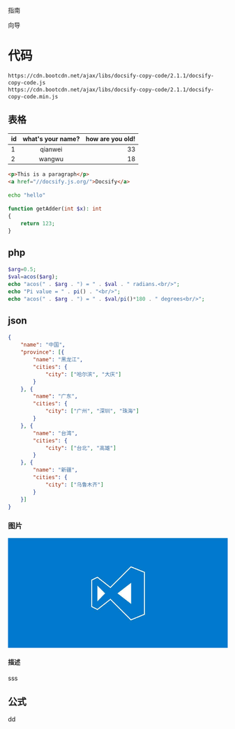 指南

向导

# 代码

```
https://cdn.bootcdn.net/ajax/libs/docsify-copy-code/2.1.1/docsify-copy-code.js
https://cdn.bootcdn.net/ajax/libs/docsify-copy-code/2.1.1/docsify-copy-code.min.js
```

## 表格

| id  | what's your name? | how are you old! |
| --- | :---------------: | ---------------: |
| 1   |      qianwei      |               33 |
| 2   |      wangwu       |               18 |

```html
<p>This is a paragraph</p>
<a href="//docsify.js.org/">Docsify</a>
```

```bash
echo "hello"
```

```php
function getAdder(int $x): int 
{
    return 123;
}
```

## php

```php
$arg=0.5;
$val=acos($arg);
echo "acos(" . $arg . ") = " . $val . " radians.<br/>";
echo "Pi value = " . pi() . "<br/>";    
echo "acos(" . $arg . ") = " . $val/pi()*180 . " degrees<br/>";
```

## json

```json
{
    "name": "中国",
    "province": [{
        "name": "黑龙江",
        "cities": {
            "city": ["哈尔滨", "大庆"]
        }
    }, {
        "name": "广东",
        "cities": {
            "city": ["广州", "深圳", "珠海"]
        }
    }, {
        "name": "台湾",
        "cities": {
            "city": ["台北", "高雄"]
        }
    }, {
        "name": "新疆",
        "cities": {
            "city": ["乌鲁木齐"]
        }
    }]
}
```


### 图片

![](media/1.jpeg)

#### 描述

sss

## 公式

dd


